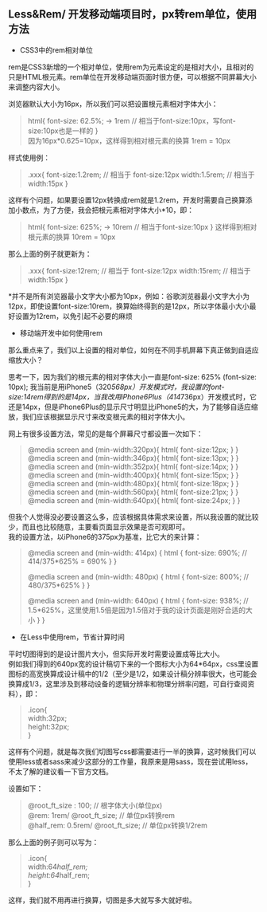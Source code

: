## Less&Rem/ 开发移动端项目时，px转rem单位，使用方法

* CSS3中的rem相对单位

rem是CSS3新增的一个相对单位，使用rem为元素设定的是相对大小，且相对的只是HTML根元素。rem单位在开发移动端页面时很方便，可以根据不同屏幕大小来调整内容大小。  
  
浏览器默认大小为16px，所以我们可以把设置根元素相对字体大小：
> html{
>   font-size: 62.5%; -> 1rem   // 相当于font-size:10px，写font-size:10px也是一样的
>}  
因为16px*0.625=10px，这样得到相对根元素的换算 1rem = 10px  
  
样式使用例：
> .xxx{
>   font-size:1.2rem;  // 相当于 font-size:12px
>   width:1.5rem;      // 相当于 width:15px
>}

这样有个问题，如果要设置12px转换成rem就是1.2rem，开发时需要自己换算添加小数点，为了方便，我会把根元素相对字体大小*10，即：  
> html{
>   font-size: 625%; -> 10rem   // 相当于font-size:10px
>} 
这样得到相对根元素的换算 10rem = 10px  

那么上面的例子就更新为：
> .xxx{
>   font-size:12rem;  // 相当于 font-size:12px
>   width:15rem;      // 相当于 width:15px
>}

*并不是所有浏览器最小文字大小都为10px，例如：谷歌浏览器最小文字大小为12px，即使设置font-size:10rem，换算始终得到的是12px，所以字体最小大小最好设置为12rem，以免引起不必要的麻烦

* 移动端开发中如何使用rem

那么重点来了，我们以上设置的相对单位，如何在不同手机屏幕下真正做到自适应缩放大小？  

思考一下，因为我们的根元素的相对字体大小一直是font-size: 625% (font-size: 10px);
我当前是用iPhone5（320*568px）开发模式时，我设置的font-size:14rem得到的是14px，当我改用iPhone6Plus（414*736px）开发模式时，它还是14px，但是iPhone6Plus的显示尺寸明显比iPhone5的大，为了能够自适应缩放，我们应该根据显示尺寸来改变根元素的相对字体大小。

网上有很多设置方法，常见的是每个屏幕尺寸都设置一次如下：  

> @media screen and (min-width:320px){ html{ font-size:12px; } }
> @media screen and (min-width:346px){ html{ font-size:13px; } }
> @media screen and (min-width:352px){ html{ font-size:14px; } }
> @media screen and (min-width:400px){ html{ font-size:15px; } }
> @media screen and (min-width:480px){ html{ font-size:18px; } }
> @media screen and (min-width:560px){ html{ font-size:21px; } }
> @media screen and (min-width:640px){ html{ font-size:24px; } }

但我个人觉得没必要设置这么多，应该根据具体需求来设置，所以我设置的就比较少，而且也比较随意，主要看页面显示效果是否可观即可。  
我的设置方法，以iPhone6的375px为基准，比它大的来计算：

> @media screen and (min-width: 414px) {
>     html {
>         font-size: 690%;     // 414/375*625% = 690%
>     }
> }
>
> @media screen and (min-width: 480px) {
>     html {
>         font-size: 800%;    // 480/375*625%
>     }
> }
>
> @media screen and (min-width: 640px) {
>     html {
>         font-size: 938%;    // 1.5*625%，这里使用1.5倍是因为1.5倍对于我的设计页面是刚好合适的大小
>     }
> }

* 在Less中使用rem，节省计算时间

平时切图得到的是设计图片大小，但实际开发时需要设置成等比大小。  
例如我们得到的640px宽的设计稿切下来的一个图标大小为64*64px，css里设置图标的高宽换算成设计稿中的1/2（至少是1/2，如果设计稿分辨率很大，也可能会换算成1/3，这里涉及到移动设备的逻辑分辨率和物理分辨率问题，可自行查阅资料），即：  

> .icon{  
>    width:32px;  
>    height:32px;  
> }

这样有个问题，就是每次我们切图写css都需要进行一半的换算，这时候我们可以使用less或者sass来减少这部分的工作量，我原来是用sass，现在尝试用less，不太了解的建议看一下官方文档。  

设置如下：
> @root_ft_size : 100;   // 根字体大小(单位px)  
> @rem: 1rem/ @root_ft_size;  // 单位px转换rem  
> @half_rem: 0.5rem/ @root_ft_size;    // 单位px转换1/2rem    

那么上面的例子则可以写为：

> .icon{  
>    width:64*half_rem;  
>    height:64*half_rem;  
> }

这样，我们就不用再进行换算，切图是多大就写多大就好啦。
